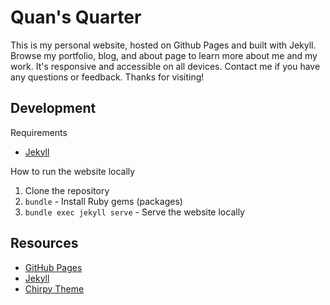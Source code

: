 # Quan's Quarter

This is my personal website, hosted on Github Pages and built with Jekyll. Browse my portfolio, blog, and about page to learn more about me and my work. It's responsive and accessible on all devices. Contact me if you have any questions or feedback. Thanks for visiting!

## Development

Requirements

- [Jekyll](https://jekyllrb.com/docs/installation/)

How to run the website locally

1. Clone the repository
2. `bundle` - Install Ruby gems (packages)
3. `bundle exec jekyll serve` - Serve the website locally

## Resources

- [GitHub Pages](https://pages.github.com/)
- [Jekyll](https://jekyllrb.com/)
- [Chirpy Theme](https://chirpy.cotes.page/)
